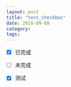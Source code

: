 ```yaml
---
layout: post
title: "test_checkbox"
date: 2018-09-08
category: 
tags: 
---
```


- [x] 已完成
- [ ] 未完成

- [x] 测试

